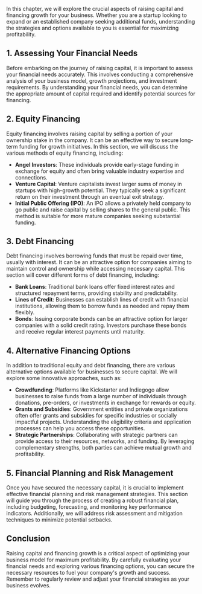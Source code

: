 
In this chapter, we will explore the crucial aspects of raising capital and financing growth for your business. Whether you are a startup looking to expand or an established company seeking additional funds, understanding the strategies and options available to you is essential for maximizing profitability.

**1. Assessing Your Financial Needs**
-------------------------------------

Before embarking on the journey of raising capital, it is important to assess your financial needs accurately. This involves conducting a comprehensive analysis of your business model, growth projections, and investment requirements. By understanding your financial needs, you can determine the appropriate amount of capital required and identify potential sources for financing.

**2. Equity Financing**
-----------------------

Equity financing involves raising capital by selling a portion of your ownership stake in the company. It can be an effective way to secure long-term funding for growth initiatives. In this section, we will discuss the various methods of equity financing, including:

* **Angel Investors**: These individuals provide early-stage funding in exchange for equity and often bring valuable industry expertise and connections.
* **Venture Capital**: Venture capitalists invest larger sums of money in startups with high-growth potential. They typically seek a significant return on their investment through an eventual exit strategy.
* **Initial Public Offering (IPO)**: An IPO allows a privately held company to go public and raise capital by selling shares to the general public. This method is suitable for more mature companies seeking substantial funding.

**3. Debt Financing**
---------------------

Debt financing involves borrowing funds that must be repaid over time, usually with interest. It can be an attractive option for companies aiming to maintain control and ownership while accessing necessary capital. This section will cover different forms of debt financing, including:

* **Bank Loans**: Traditional bank loans offer fixed interest rates and structured repayment terms, providing stability and predictability.
* **Lines of Credit**: Businesses can establish lines of credit with financial institutions, allowing them to borrow funds as needed and repay them flexibly.
* **Bonds**: Issuing corporate bonds can be an attractive option for larger companies with a solid credit rating. Investors purchase these bonds and receive regular interest payments until maturity.

**4. Alternative Financing Options**
------------------------------------

In addition to traditional equity and debt financing, there are various alternative options available for businesses to secure capital. We will explore some innovative approaches, such as:

* **Crowdfunding**: Platforms like Kickstarter and Indiegogo allow businesses to raise funds from a large number of individuals through donations, pre-orders, or investments in exchange for rewards or equity.
* **Grants and Subsidies**: Government entities and private organizations often offer grants and subsidies for specific industries or socially impactful projects. Understanding the eligibility criteria and application processes can help you access these opportunities.
* **Strategic Partnerships**: Collaborating with strategic partners can provide access to their resources, networks, and funding. By leveraging complementary strengths, both parties can achieve mutual growth and profitability.

**5. Financial Planning and Risk Management**
---------------------------------------------

Once you have secured the necessary capital, it is crucial to implement effective financial planning and risk management strategies. This section will guide you through the process of creating a robust financial plan, including budgeting, forecasting, and monitoring key performance indicators. Additionally, we will address risk assessment and mitigation techniques to minimize potential setbacks.

**Conclusion**
--------------

Raising capital and financing growth is a critical aspect of optimizing your business model for maximum profitability. By carefully evaluating your financial needs and exploring various financing options, you can secure the necessary resources to fuel your company's growth and success. Remember to regularly review and adjust your financial strategies as your business evolves.
